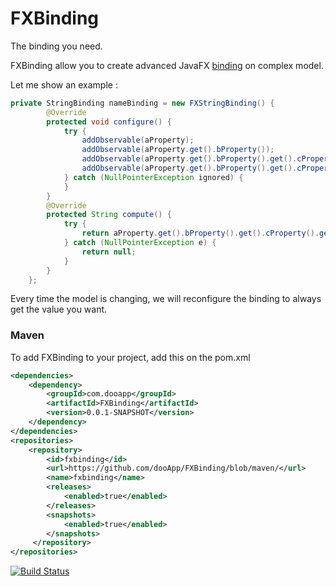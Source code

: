 FXBinding
=========

The binding you need.

FXBinding allow you to create advanced JavaFX [binding](http://docs.oracle.com/javafx/2/binding/jfxpub-binding.htm) on complex model.

Let me show an example : 
```java
private StringBinding nameBinding = new FXStringBinding() {
        @Override
        protected void configure() {
            try {
                addObservable(aProperty);
                addObservable(aProperty.get().bProperty());
                addObservable(aProperty.get().bProperty().get().cProperty());
                addObservable(aProperty.get().bProperty().get().cProperty().get().stringProperty());
            } catch (NullPointerException ignored) {
            }
        }
        @Override
        protected String compute() {
            try {
                return aProperty.get().bProperty().get().cProperty().get().stringProperty().get();
            } catch (NullPointerException e) {
                return null;
            }
        }
    };
```

Every time the model is changing, we will reconfigure the binding to always get the value you want.


### Maven
To add FXBinding to your project, add this on the pom.xml
```xml
<dependencies>
    <dependency>
        <groupId>com.dooapp</groupId>
        <artifactId>FXBinding</artifactId>
        <version>0.0.1-SNAPSHOT</version>
    </dependency>
</dependencies>
<repositories>
    <repository>
        <id>fxbinding</id>
        <url>https://github.com/dooApp/FXBinding/blob/maven/</url>
        <name>fxbinding</name>
        <releases>
            <enabled>true</enabled>
        </releases>
        <snapshots>
            <enabled>true</enabled>
        </snapshots>
     </repository>
</repositories>
```


[![Build Status](https://buildhive.cloudbees.com/job/dooApp/job/FXBinding/badge/icon)](https://buildhive.cloudbees.com/job/dooApp/job/FXBinding/)
